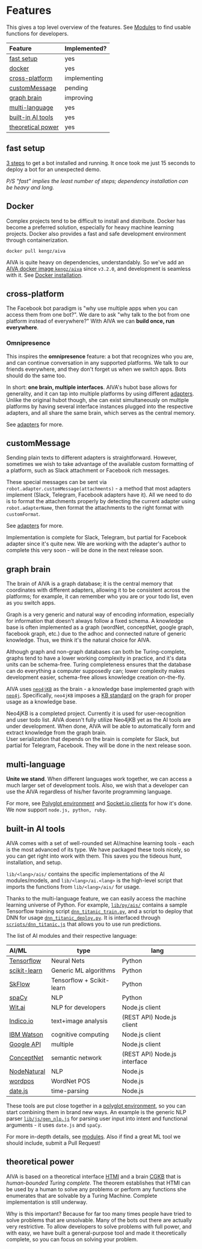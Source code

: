 # <a name="features"></a>Features

This gives a top level overview of the features. See [Modules](#modules) to find usable functions for developers.


| Feature | Implemented? |
|:---|---|
| [fast setup](#setup2) | yes |
| [docker](#docker) | yes |
| [cross-platform](#cross-platform) | implementing |
| [customMessage](#custom-msg) | pending |
| [graph brain](#graph-brain) | improving |
| [multi-language](#multi-language) | yes |
| [built-in AI tools](#builtin-ai) | yes |
| [theoretical power](#theoretical) | yes |


## <a name="setup2"></a>fast setup

[3 steps](#setup) to get a bot installed and running. It once took me just 15 seconds to deploy a bot for an unexpected demo. 

*P/S "fast" implies the least number of steps; dependency installation can be heavy and long.*


## <a name="docker"></a>Docker

Complex projects tend to be difficult to install and distribute. Docker has become a preferred solution, especially for heavy machine learning projects. Docker also provides a fast and safe development environment through containerization.

```shell
docker pull kengz/aiva
```

AIVA is quite heavy on dependencies, understandably. So we've add an [AIVA docker image `kengz/aiva`](https://hub.docker.com/r/kengz/aiva/) since `v3.2.0`, and development is seamless with it. See [Docker installation](#docker-installation).


## <a name="cross-platform"></a>cross-platform

The Facebook bot paradigm is "why use multiple apps when you can access them from one bot?". We dare to ask "why talk to the bot from one platform instead of everywhere?" With AIVA we can **build once, run everywhere**.

### Omnipresence

This inspires the **omnipresence** feature: a bot that recognizes who you are, and can continue conversation in any supported platforms. We talk to our friends everywhere, and they don't forget us when we switch apps. Bots should do the same too.

In short: **one brain, multiple interfaces**. AIVA's hubot base allows for generality, and it can tap into multiple platforms by using different [adapters](#adapters). Unlike the original hubot though, she can exist simultaneously on multiple platforms by having several interface instances plugged into the respective adapters, and all share the same brain, which serves as the central memory.

See [adapters](#adapters) for more.


## <a name="custom-msg"></a>customMessage

Sending plain texts to different adapters is straightforward. However, sometimes we wish to take advantage of the available custom formatting of a platform, such as Slack attachment or Facebook rich messages.

These special messages can be sent via `robot.adapter.customMessage(attachments)` - a method that most adapters implement (Slack, Telegram, Facebook adapters have it). All we need to do is to format the attachments properly by detecting the current adapter using `robot.adapterName`, then format the attachments to the right format with `customFormat`.

See [adapters](#adapters) for more.


<aside class="notice">
Implementation is complete for Slack, Telegram, but partial for Facebook adapter since it's quite new. We are working with the adapter's author to complete this very soon - will be done in the next release soon.
</aside>


## <a name="graph-brain"></a>graph brain

The brain of AIVA is a graph database; it is the central memory that coordinates with different adapters, allowing it to be consistent across the platforms; for example, it can remember who you are or your todo list, even as you switch apps.

Graph is a very generic and natural way of encoding information, especially for information that doesn't always follow a fixed schema. A knowledge base is often implemented as a graph (wordNet, conceptNet, google graph, facebook graph, etc.) due to the adhoc and connected nature of generic knowledge. Thus, we think it's the natural choice for AIVA.

Although graph and non-graph databases can both be Turing-complete, graphs tend to have a lower working complexity in practice, and it's data units can be schema-free. Turing completeness ensures that the database can do everything a computer supposedly can; lower complexity makes development easier, schema-free allows knowledge creation on-the-fly.

AIVA uses [`neo4jKB`](https://github.com/kengz/neo4jKB) as the brain - a knowledge base implemented graph with [`neo4j`](http://neo4j.com). Specifically, `neo4jKB` imposes a [KB standard](https://github.com/kengz/neo4jKB#kb-standard-basic) on the graph for proper usage as a knowledge base.

<aside class="notice">
Neo4jKB is a completed project. Currently it is used for user-recognition and user todo list. AIVA doesn't fully utilize Neo4jKB yet as the AI tools are under development. When done, AIVA will be able to automatically form and extract knowledge from the graph brain.
</aside>


<aside class="notice">
User serialization that depends on the brain is complete for Slack, but partial for Telegram, Facebook. They will be done in the next release soon.
</aside>


## <a name="multi-language"></a>multi-language

**Unite we stand**. When different languages work together, we can access a much larger set of development tools. Also, we wish that a developer can use the AIVA regardless of his/her favorite programming language. 

For more, see [Polyglot environment](#polyglot) and [Socket.io clients](#clients) for how it's done. We now support `node.js, python, ruby`.


## <a name="builtin-ai"></a>built-in AI tools

AIVA comes with a set of well-rounded set AI/machine learning tools - each is the most advanced of its type. We have packaged these tools nicely, so you can get right into work with them. This saves you the tideous hunt, installation, and setup. 

`lib/<lang>/ais/` contains the specific implementations of the AI modules/models, and `lib/<lang>/ai.<lang>` is the high-level script that imports the functions from `lib/<lang>/ais/` for usage.

Thanks to the multi-language feature, we can easily access the machine learning universe of Python. For example, <a href="https://github.com/kengz/aiva/tree/master/lib/py/ais/" target="_blank"><code>lib/py/ais/</code></a> contains a sample Tensorflow training script <a href="https://github.com/kengz/aiva/tree/master/lib/py/ais/dnn_titanic_train.py" target="_blank"><code>dnn_titanic_train.py</code></a>, and a script to deploy that DNN for usage <a href="https://github.com/kengz/aiva/tree/master/lib/py/ais/dnn_titanic_deploy.py" target="_blank"><code>dnn_titanic_deploy.py</code></a>. It is interfaced through <a href="https://github.com/kengz/aiva/tree/master/scripts/dnn_titanic.js" target="_blank"><code>scripts/dnn_titanic.js</code></a> that allows you to use run predictions.

The list of AI modules and their respective language:

| AI/ML | type | lang |
|:---|---|---|
| [Tensorflow](https://www.tensorflow.org) | Neural Nets | Python |
| [scikit-learn](http://scikit-learn.org/stable/) | Generic ML algorithms | Python |
| [SkFlow](https://github.com/tensorflow/skflow) | Tensorflow + Scikit-learn | Python |
| [spaCy](https://spacy.io) | NLP | Python |
| [Wit.ai](https://github.com/wit-ai/node-wit) | NLP for developers | Node.js client |
| [Indico.io](https://indico.io) | text+image analysis | (REST API) Node.js client |
| [IBM Watson](http://www.ibm.com/cloud-computing/bluemix/watson/) | cognitive computing | Node.js client |
| [Google API](https://console.developers.google.com/apis) | multiple | Node.js client |
| [ConceptNet](https://github.com/Planeshifter/node-concept-net) | semantic network | (REST API) Node.js interface |
| [NodeNatural](https://github.com/NaturalNode/natural) | NLP | Node.js |
| [wordpos](https://github.com/moos/wordpos) | WordNet POS | Node.js |
| [date.js](https://github.com/matthewmueller/date) | time-parsing | Node.js |

These tools are put close together in a [polyglot environment](#polyglot), so you can start combining them in brand new ways. An example is the generic NLP parser <a href="https://github.com/kengz/aiva/blob/master/lib/js/gen_nlp.js" target="_blank"><code>lib/js/gen_nlp.js</code></a> for parsing user input into intent and functional arguments - it uses `date.js` and `spaCy`.

For more in-depth details, see [modules](#modules). Also if find a great ML tool we should include, submit a Pull Request!


## <a name="theoretical"></a>theoretical power

AIVA is based on a theoretical interface [HTMI](https://github.com/kengz/aiva/tree/master/docs/HTMI.md) and a brain [CGKB](https://github.com/kengz/aiva/tree/master/docs/CGKB.md) that is *human-bounded Turing complete*. The theorem establishes that HTMI can be used by a human to solve any problems or perform any functions she enumerates that are solvable by a Turing Machine. Complete implementation is still underway.

Why is this important? Because for far too many times people have tried to solve problems that are unsolvable. Many of the bots out there are actually very restrictive. To allow developers to solve problems with full power, and with easy, we have built a general-purpose tool and made it theoretically complete, so you can focus on solving your problem.

